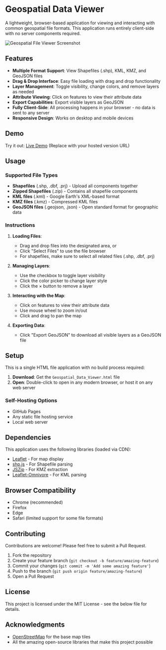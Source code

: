# Geospatial Data Viewer

A lightweight, browser-based application for viewing and interacting with common geospatial file formats. This application runs entirely client-side with no server components required.

![Geospatial File Viewer Screenshot]((https://raw.githubusercontent.com/cpickett101/GeospatialDataViewer/main/Geospatial_Data_Viewer.png))

## Features

- **Multiple Format Support**: View Shapefiles (.shp), KML, KMZ, and GeoJSON files
- **Drag & Drop Interface**: Easy file loading with drag and drop functionality
- **Layer Management**: Toggle visibility, change colors, and remove layers as needed
- **Attribute Viewing**: Click on features to view their attribute data
- **Export Capabilities**: Export visible layers as GeoJSON
- **Fully Client-Side**: All processing happens in your browser - no data is sent to any server
- **Responsive Design**: Works on desktop and mobile devices

## Demo

Try it out: [Live Demo](#) (Replace with your hosted version URL)

## Usage

### Supported File Types

- **Shapefiles** (.shp, .dbf, .prj) - Upload all components together
- **Zipped Shapefiles** (.zip) - Contains all shapefile components
- **KML files** (.kml) - Google Earth's XML-based format
- **KMZ files** (.kmz) - Compressed KML files
- **GeoJSON files** (.geojson, .json) - Open standard format for geographic data

### Instructions

1. **Loading Files**:
   - Drag and drop files into the designated area, or
   - Click "Select Files" to use the file browser
   - For shapefiles, make sure to select all related files (.shp, .dbf, .prj)

2. **Managing Layers**:
   - Use the checkbox to toggle layer visibility
   - Click the color picker to change layer style
   - Click the × button to remove a layer

3. **Interacting with the Map**:
   - Click on features to view their attribute data
   - Use mouse wheel to zoom in/out
   - Click and drag to pan the map

4. **Exporting Data**:
   - Click "Export GeoJSON" to download all visible layers as a GeoJSON file

## Setup

This is a single HTML file application with no build process required:

1. **Download**: Get the `Geospatial_Data_Viewer.html` file
2. **Open**: Double-click to open in any modern browser, or host it on any web server

### Self-Hosting Options

- GitHub Pages
- Any static file hosting service
- Local web server

## Dependencies

This application uses the following libraries (loaded via CDN):

- [Leaflet](https://leafletjs.com/) - For map display
- [shp.js](https://github.com/calvinmetcalf/shapefile-js) - For Shapefile parsing
- [JSZip](https://stuk.github.io/jszip/) - For KMZ extraction
- [Leaflet-Omnivore](https://github.com/mapbox/leaflet-omnivore) - For KML parsing

## Browser Compatibility

- Chrome (recommended)
- Firefox
- Edge
- Safari (limited support for some file formats)

## Contributing

Contributions are welcome! Please feel free to submit a Pull Request.

1. Fork the repository
2. Create your feature branch (`git checkout -b feature/amazing-feature`)
3. Commit your changes (`git commit -m 'Add some amazing feature'`)
4. Push to the branch (`git push origin feature/amazing-feature`)
5. Open a Pull Request

## License

This project is licensed under the MIT License - see the below file for details.

## Acknowledgments

- [OpenStreetMap](https://www.openstreetmap.org/) for the base map tiles
- All the amazing open-source libraries that make this project possible
